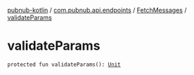 [pubnub-kotlin](../../index.md) / [com.pubnub.api.endpoints](../index.md) / [FetchMessages](index.md) / [validateParams](./validate-params.md)

# validateParams

`protected fun validateParams(): `[`Unit`](https://kotlinlang.org/api/latest/jvm/stdlib/kotlin/-unit/index.html)